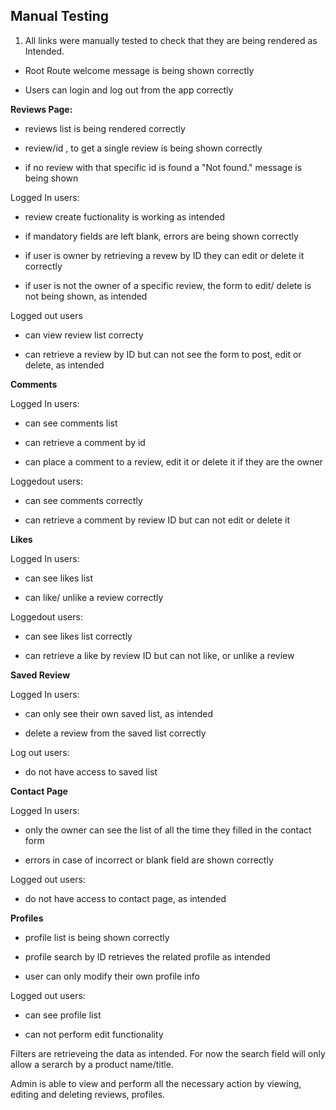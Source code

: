 ## Manual Testing

1. All links were manually tested to check that they are being rendered as Intended.

- Root Route welcome message is being shown correctly

- Users can login and log out from the app correctly


**Reviews Page:**

- reviews list is being rendered correctly

- review/id , to get a single review is being shown correctly

- if no review with that specific id is found a "Not found." message is being shown

Logged In users:

- review create fuctionality is working as intended

- if mandatory fields are left blank, errors are being shown correctly

- if user is owner by retrieving a revew by ID they can edit or delete it correctly

- if user is not the owner of a specific review, the form to edit/ delete is not being shown, as intended

Logged out users 

- can view review list correcty

- can retrieve a review by ID but can not see the form to post, edit or delete, as intended

**Comments**

Logged In users:

- can see comments list

- can retrieve a comment by id

- can place a comment to a review, edit it or delete it if they are the owner

Loggedout users:

- can see comments correctly 

- can retrieve a comment by review ID but can not edit or delete it

**Likes**

Logged In users:

- can see likes list

- can like/ unlike a review correctly


Loggedout users:

- can see likes list correctly 

- can retrieve a like by review ID but can not like, or unlike a review

**Saved Review**

Logged In users:

- can only see their own saved list, as intended

- delete a review from the saved list correctly

Log out users:

- do not have access to saved list 


**Contact Page**


Logged In users:

- only the owner can see the list of all the time they filled in the contact form 

- errors in case of incorrect or blank field are shown correctly

Logged out users:

- do not have access to contact page, as intended

**Profiles**

- profile list is being shown correctly

- profile search by ID retrieves the related profile as intended

- user can only modify their own profile info


Logged out users:

- can see profile list 

- can not perform edit functionality

Filters are retrieveing the data as intended. For now the search field will only allow a serarch by a product name/title.


Admin is able to view and perform all the necessary action by viewing, editing and deleting reviews, profiles.